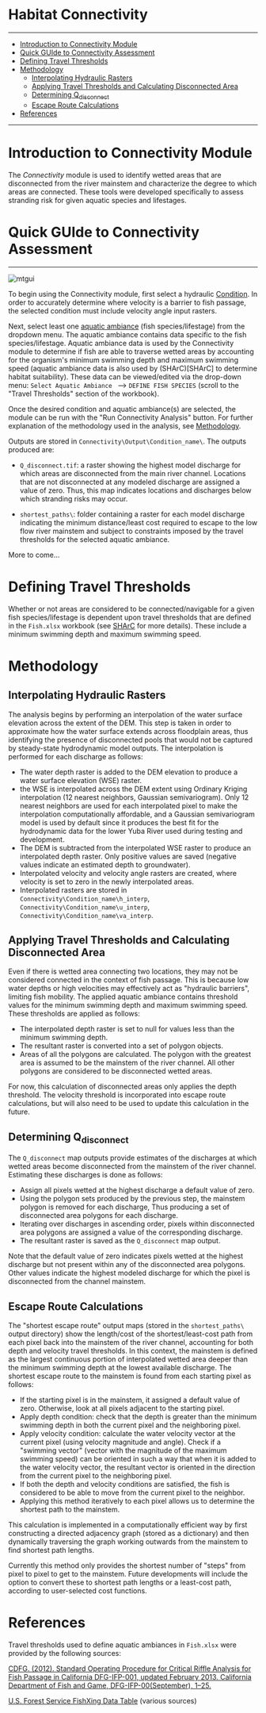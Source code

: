 Habitat Connectivity
====================

***

- [Introduction to Connectivity Module](#intro)
- [Quick GUIde to Connectivity Assessment](#guide)
- [Defining Travel Thresholds](#defining-travel-thresholds)
- [Methodology](#methodology)
  * [Interpolating Hydraulic Rasters](#interpolating-hydraulic-rasters)
  * [Applying Travel Thresholds and Calculating Disconnected Area](#applying-travel-thresholds-and-calculating-disconnected-area)
  * [Determining Q<sub>disconnect](#determining-qdisconnect)
  * [Escape Route Calculations](#escape-route-calculations)
- [References](#references)

***

# Introduction to Connectivity Module<a name="intro"></a>

The *Connectivity* module is used to identify wetted areas that are disconnected from the river mainstem and characterize the degree to which areas are connected. These tools were developed specifically to assess stranding risk for given aquatic species and lifestages.

# Quick GUIde to Connectivity Assessment<a name="guide"></a>

***

![mtgui](https://github.com/RiverArchitect/Welcome/raw/master/images/gui_start_connect.PNG)

To begin using the Connectivity module, first select a hydraulic [Condition](Signposts#conditions). In order to accurately determine where velocity is a barrier to fish passage, the selected condition must include velocity angle input rasters.

Next, select least one [aquatic ambiance](SHArC#hefish) (fish species/lifestage) from the dropdown menu. The aquatic ambiance contains data specific to the fish species/lifestage. Aquatic ambiance data is used by the Connectivity module to determine if fish are able to traverse wetted areas by accounting for the organism's minimum swimming depth and maximum swimming speed (aquatic ambiance data is also used by (SHArC)[SHArC] to determine habitat suitability). These data can be viewed/edited via the drop-down menu: `Select Aquatic Ambiance `  --> `DEFINE FISH SPECIES` (scroll to the "Travel Thresholds" section of the workbook).

Once the desired condition and aquatic ambiance(s) are selected, the module can be run with the "Run Connectivity Analysis" button. For further explanation of the methodology used in the analysis, see [Methodology](Connectivity#Methodology).

Outputs are stored in `Connectivity\Output\Condition_name\`. The outputs produced are:

- `Q_disconnect.tif`: a raster showing the highest model discharge for which areas are disconnected from the main river channel. Locations that are not disconnected at any modeled discharge are assigned a value of zero. Thus, this map indicates locations and discharges below which stranding risks may occur.

- `shortest_paths\`: folder containing a raster for each model discharge indicating the minimum distance/least cost required to escape to the low flow river mainstem and subject to constraints imposed by the travel thresholds for the selected aquatic ambiance.

More to come...

# Defining Travel Thresholds

Whether or not areas are considered to be connected/navigable for a given fish species/lifestage is dependent upon travel thresholds that are defined in the `Fish.xlsx` workbook (see <a href="SHArC">SHArC</a> for more details). These include a minimum swimming depth and maximum swimming speed.

# Methodology

## Interpolating Hydraulic Rasters

The analysis begins by performing an interpolation of the water surface elevation across the extent of the DEM. This step is taken in order to approximate how the water surface extends across floodplain areas, thus identifying the presence of disconnected pools that would not be captured by steady-state hydrodynamic model outputs. The interpolation is performed for each discharge as follows:

- The water depth raster is added to the DEM elevation to produce a water surface elevation (WSE) raster.
- the WSE is interpolated across the DEM extent using Ordinary Kriging interpolation (12 nearest neighbors, Gaussian semivariogram). Only 12 nearest neighbors are used for each interpolated pixel to make the interpolation computationally affordable, and a Gaussian semivariogram model is used by default since it produces the best fit for the hydrodynamic data for the lower Yuba River used during testing and development.
- The DEM is subtracted from the interpolated WSE raster to produce an interpolated depth raster. Only positive values are saved (negative values indicate an estimated depth to groundwater).
- Interpolated velocity and velocity angle rasters are created, where velocity is set to zero in the newly interpolated areas.
- Interpolated rasters are stored in `Connectivity\Condition_name\h_interp`, `Connectivity\Condition_name\u_interp`, `Connectivity\Condition_name\va_interp`.

## Applying Travel Thresholds and Calculating Disconnected Area

Even if there is wetted area connecting two locations, they may not be considered connected in the context of fish passage. This is because low water depths or high velocities may effectively act as "hydraulic barriers", limiting fish mobility. The applied aquatic ambiance contains threshold values for the minimum swimming depth and maximum swimming speed. These thresholds are applied as follows:

- The interpolated depth raster is set to null for values less than the minimum swimming depth.
- The resultant raster is converted into a set of polygon objects.
- Areas of all the polygons are calculated. The polygon with the greatest area is assumed to be the mainstem of the river channel. All other polygons are considered to be disconnected wetted areas.

For now, this calculation of disconnected areas only applies the depth threshold. The velocity threshold is incorporated into escape route calculations, but will also need to be used to update this calculation in the future.

## Determining Q<sub>disconnect
  
The `Q_disconnect` map outputs provide estimates of the discharges at which wetted areas become disconnected from the mainstem of the river channel. Estimating these discharges is done as follows:

- Assign all pixels wetted at the highest discharge a default value of zero.
- Using the polygon sets produced by the previous step, the mainstem polygon is removed for each discharge, Thus producing a set of disconnected area polygons for each discharge.
- Iterating over discharges in ascending order, pixels within disconnected area polygons are assigned a value of the corresponding discharge.
- The resultant raster is saved as the `Q_disconnect` map output.

Note that the default value of zero indicates pixels wetted at the highest discharge but not present within any of the disconnected area polygons. Other values indicate the highest modeled discharge for which the pixel is disconnected from the channel mainstem.

## Escape Route Calculations

The "shortest escape route" output maps (stored in the `shortest_paths\` output directory) show the length/cost of the shortest/least-cost path from each pixel back into the mainstem of the river channel, accounting for both depth and velocity travel thresholds. In this context, the mainstem is defined as the largest continuous portion of interpolated wetted area deeper than the minimum swimming depth at the lowest available discharge. The shortest escape route to the mainstem is found from each starting pixel as follows:

- If the starting pixel is in the mainstem, it assigned a default value of zero. Otherwise, look at all pixels adjacent to the starting pixel.
- Apply depth condition: check that the depth is greater than the minimum swimming depth in both the current pixel and the neighboring pixel.
- Apply velocity condition: calculate the water velocity vector at the current pixel (using velocity magnitude and angle). Check if a "swimming vector" (vector with the magnitude of the maximum swimming speed) can be oriented in such a way that when it is added to the water velocity vector, the resultant vector is oriented in the direction from the current pixel to the neighboring pixel.
- If both the depth and velocity conditions are satisfied, the fish is considered to be able to move from the current pixel to the neighbor.
- Applying this method iteratively to each pixel allows us to determine the shortest path to the mainstem.

This calculation is implemented in a computationally efficient way by first constructing a directed adjacency graph (stored as a dictionary) and then dynamically traversing the graph working outwards from the mainstem to find shortest path lengths.

Currently this method only provides the shortest number of "steps" from pixel to pixel to get to the mainstem. Future developments will include the option to convert these to shortest path lengths or a least-cost path, according to user-selected cost functions.

# References

Travel thresholds used to define aquatic ambiances in `Fish.xlsx` were provided by the following sources:

[CDFG. (2012). Standard Operating Procedure for Critical Riffle Analysis for Fish Passage in California DFG-IFP-001, updated February 2013. California Department of Fish and Game, DFG-IFP-00(September), 1–25.](https://nrm.dfg.ca.gov/FileHandler.ashx?DocumentID=150377)

[U.S. Forest Service FishXing Data Table](http://www.fsl.orst.edu/geowater/FX3/help/SwimData/swimtable.htm) (various sources)
